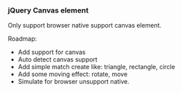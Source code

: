 ### jQuery Canvas element
Only support browser native support canvas element.

Roadmap:
- Add support for canvas
- Auto detect canvas support
- Add simple match create like: triangle, rectangle, circle
- Add some moving effect: rotate, move
- Simulate for browser unsupport native.